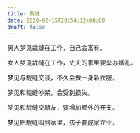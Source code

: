 ```yaml
---
title: 裁缝
date: 2020-02-15T20:54:12+08:00
draft: false
---
```


男人梦见裁缝在工作，自己会富有。



女人梦见裁缝在工作，丈夫的家里要举办婚礼。



梦见与裁缝交谈，不久会做一身新衣服。



梦见和裁缝吵架，会受到损失。



梦见和裁缝交朋友，要增加额外的开支。



梦见把裁缝叫到家里，孩子要成家立业。

